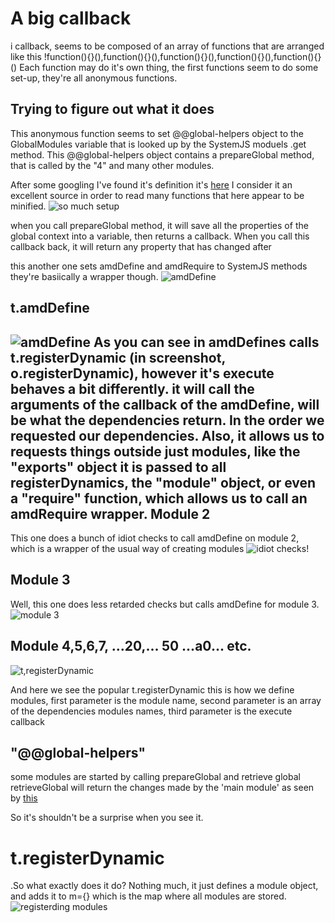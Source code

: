 A big callback
===========

i callback, seems to be composed of an array of functions that are arranged like this
!function(){}(),function(){}(),function(){}(),function(){}(),function(){}()
Each function may do it's own thing, the first functions seem to do some set-up, they're all anonymous functions.

Trying to figure out what it does
----------------------------------------
This anonymous function seems to set @@global-helpers object to the GlobalModules variable that is looked up by the SystemJS moduels .get method. This @@global-helpers object contains a prepareGlobal method, that is called by the "4" and many other modules.

After some googling I've found it's definition it's [here](https://github.com/systemjs/systemjs/blob/master/lib/global-helpers.js) I consider it an excellent source in order to read many functions that here appear to be minified. 
![so much setup](https://trello-attachments.s3.amazonaws.com/57afd2d222982f8d275097f3/1346x517/99c1584997afb779d3c21287afd39415/am_13.8.2016_um_21_09_44_hochladen.png)

when you call prepareGlobal method, it will save all the properties of the global context into a variable, then returns a callback.
When you call this callback back, it will return any property that has changed after 

this another one sets amdDefine and amdRequire to SystemJS methods they're basiically a wrapper though.
![amdDefine](https://trello-attachments.s3.amazonaws.com/57afd2d222982f8d275097f3/1364x510/34488510120d20b6cd5177253b7b7257/am_13.8.2016_um_21_11_54_hochladen.png)

t.amdDefine
-----------------
![amdDefine](https://trello-attachments.s3.amazonaws.com/57afd2d222982f8d275097f3/1021x461/edef53fa92512791a02d3e73d7fd394a/am_15.8.2016_um_10_51_45_hochladen.png)
As you can see in amdDefines calls t.registerDynamic (in screenshot, o.registerDynamic), however it's execute behaves a bit differently.
it will call the arguments of the callback of the amdDefine, will be what the dependencies return. In the order we requested our dependencies.
Also, it allows us to requests things outside just modules, like the "exports" object it is passed to all registerDynamics, the "module" object, or even a "require" function, which allows us to call an amdRequire wrapper.
Module 2
------------
This one does a bunch of idiot checks to call amdDefine on module 2, which is a wrapper of the usual way of creating modules
![idiot checks!](https://trello-attachments.s3.amazonaws.com/57afd2d222982f8d275097f3/967x313/f292e005264eee6106a468c26e22f147/am_13.8.2016_um_21_16_07_hochladen.png)

Module 3
-------------
Well, this one does less retarded checks but calls amdDefine for module 3.
![module 3](https://trello-attachments.s3.amazonaws.com/57afd2d222982f8d275097f3/525x96/07e589ba8b09f9ed23d58b012b4053ac/am_13.8.2016_um_21_20_57_hochladen.png)

Module 4,5,6,7, ...20,... 50 ...a0... etc.
---------------------------------------------------
![t,registerDynamic](https://trello-attachments.s3.amazonaws.com/57afd2d222982f8d275097f3/1365x252/d5d3980a1d5f56cd313c04ea1090bf03/am_13.8.2016_um_21_22_55_hochladen.png)

And here we see the popular t.registerDynamic this is how we define modules, first parameter is the module name, second parameter is an array of the dependencies modules names, third parameter is the execute callback

"@@global-helpers"
--------------------------
some modules are started by calling prepareGlobal and retrieve global
retrieveGlobal will return the changes made by the 'main module'
as seen by [this](https://github.com/systemjs/babel-plugin-transform-global-system-wrapper)

So it's shouldn't be a surprise when you see it.

t.registerDynamic
==============
.So what exactly does it do?
Nothing much, it just defines a module object, and adds it to m={}
which is the map where all modules are stored.
![registerding modules](https://trello-attachments.s3.amazonaws.com/57afd2d222982f8d275097f3/1364x519/7e9a830a118bcd921cbbbdf9d84698d7/am_13.8.2016_um_21_29_54_hochladen.png)
